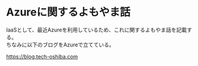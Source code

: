 # Azureに関するよもやま話

IaaSとして、最近Azureを利用しているため、これに関するよもやま話を記載する。  
ちなみに以下のブログをAzureで立てている。  

https://blog.tech-oshiba.com
